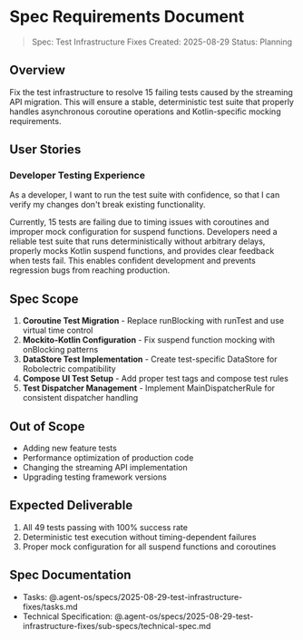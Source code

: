 # Spec Requirements Document

> Spec: Test Infrastructure Fixes
> Created: 2025-08-29
> Status: Planning

## Overview

Fix the test infrastructure to resolve 15 failing tests caused by the streaming API migration. This will ensure a stable, deterministic test suite that properly handles asynchronous coroutine operations and Kotlin-specific mocking requirements.

## User Stories

### Developer Testing Experience

As a developer, I want to run the test suite with confidence, so that I can verify my changes don't break existing functionality.

Currently, 15 tests are failing due to timing issues with coroutines and improper mock configuration for suspend functions. Developers need a reliable test suite that runs deterministically without arbitrary delays, properly mocks Kotlin suspend functions, and provides clear feedback when tests fail. This enables confident development and prevents regression bugs from reaching production.

## Spec Scope

1. **Coroutine Test Migration** - Replace runBlocking with runTest and use virtual time control
2. **Mockito-Kotlin Configuration** - Fix suspend function mocking with onBlocking patterns
3. **DataStore Test Implementation** - Create test-specific DataStore for Robolectric compatibility
4. **Compose UI Test Setup** - Add proper test tags and compose test rules
5. **Test Dispatcher Management** - Implement MainDispatcherRule for consistent dispatcher handling

## Out of Scope

- Adding new feature tests
- Performance optimization of production code
- Changing the streaming API implementation
- Upgrading testing framework versions

## Expected Deliverable

1. All 49 tests passing with 100% success rate
2. Deterministic test execution without timing-dependent failures
3. Proper mock configuration for all suspend functions and coroutines

## Spec Documentation

- Tasks: @.agent-os/specs/2025-08-29-test-infrastructure-fixes/tasks.md
- Technical Specification: @.agent-os/specs/2025-08-29-test-infrastructure-fixes/sub-specs/technical-spec.md